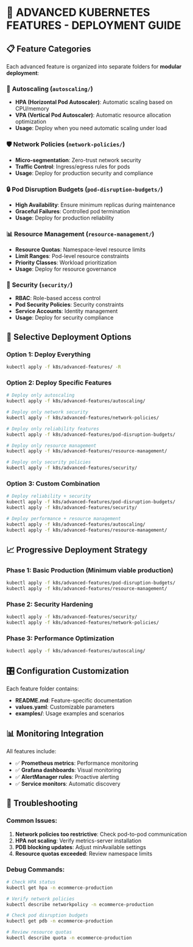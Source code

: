 # 🚀 ADVANCED KUBERNETES FEATURES - DEPLOYMENT GUIDE

## 📋 Feature Categories

Each advanced feature is organized into separate folders for **modular deployment**:

### 🔧 **Autoscaling** (`autoscaling/`)
- **HPA (Horizontal Pod Autoscaler)**: Automatic scaling based on CPU/memory
- **VPA (Vertical Pod Autoscaler)**: Automatic resource allocation optimization
- **Usage**: Deploy when you need automatic scaling under load

### 🛡️ **Network Policies** (`network-policies/`)
- **Micro-segmentation**: Zero-trust network security
- **Traffic Control**: Ingress/egress rules for pods
- **Usage**: Deploy for production security and compliance

### 🔒 **Pod Disruption Budgets** (`pod-disruption-budgets/`)
- **High Availability**: Ensure minimum replicas during maintenance
- **Graceful Failures**: Controlled pod termination
- **Usage**: Deploy for production reliability

### 📊 **Resource Management** (`resource-management/`)
- **Resource Quotas**: Namespace-level resource limits
- **Limit Ranges**: Pod-level resource constraints
- **Priority Classes**: Workload prioritization
- **Usage**: Deploy for resource governance

### 🔐 **Security** (`security/`)
- **RBAC**: Role-based access control
- **Pod Security Policies**: Security constraints
- **Service Accounts**: Identity management
- **Usage**: Deploy for security compliance

## 🎯 **Selective Deployment Options**

### **Option 1: Deploy Everything**
```bash
kubectl apply -f k8s/advanced-features/ -R
```

### **Option 2: Deploy Specific Features**
```bash
# Deploy only autoscaling
kubectl apply -f k8s/advanced-features/autoscaling/

# Deploy only network security
kubectl apply -f k8s/advanced-features/network-policies/

# Deploy only reliability features
kubectl apply -f k8s/advanced-features/pod-disruption-budgets/

# Deploy only resource management
kubectl apply -f k8s/advanced-features/resource-management/

# Deploy only security policies
kubectl apply -f k8s/advanced-features/security/
```

### **Option 3: Custom Combination**
```bash
# Deploy reliability + security
kubectl apply -f k8s/advanced-features/pod-disruption-budgets/
kubectl apply -f k8s/advanced-features/security/

# Deploy performance + resource management
kubectl apply -f k8s/advanced-features/autoscaling/
kubectl apply -f k8s/advanced-features/resource-management/
```

## 📈 **Progressive Deployment Strategy**

### **Phase 1: Basic Production** (Minimum viable production)
```bash
kubectl apply -f k8s/advanced-features/pod-disruption-budgets/
kubectl apply -f k8s/advanced-features/resource-management/
```

### **Phase 2: Security Hardening**
```bash
kubectl apply -f k8s/advanced-features/security/
kubectl apply -f k8s/advanced-features/network-policies/
```

### **Phase 3: Performance Optimization**
```bash
kubectl apply -f k8s/advanced-features/autoscaling/
```

## 🎛️ **Configuration Customization**

Each feature folder contains:
- **README.md**: Feature-specific documentation
- **values.yaml**: Customizable parameters
- **examples/**: Usage examples and scenarios

## 📊 **Monitoring Integration**

All features include:
- ✅ **Prometheus metrics**: Performance monitoring
- ✅ **Grafana dashboards**: Visual monitoring
- ✅ **AlertManager rules**: Proactive alerting
- ✅ **Service monitors**: Automatic discovery

## 🔧 **Troubleshooting**

### Common Issues:
1. **Network policies too restrictive**: Check pod-to-pod communication
2. **HPA not scaling**: Verify metrics-server installation
3. **PDB blocking updates**: Adjust minAvailable settings
4. **Resource quotas exceeded**: Review namespace limits

### Debug Commands:
```bash
# Check HPA status
kubectl get hpa -n ecommerce-production

# Verify network policies
kubectl describe networkpolicy -n ecommerce-production

# Check pod disruption budgets
kubectl get pdb -n ecommerce-production

# Review resource quotas
kubectl describe quota -n ecommerce-production
```